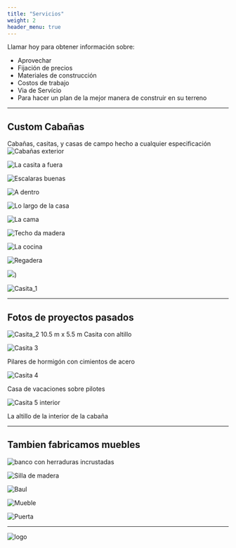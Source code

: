 ```yaml
---
title: "Servicios"
weight: 2
header_menu: true
---
```


Llamar hoy para obtener información sobre:

- Aprovechar
- Fijación de precios
- Materiales de construcción
- Costos de trabajo
- Via de Servício
- Para hacer un plan de la mejor manera de construir en su terreno

---

## Custom Cabañas

Cabañas, casitas, y casas de campo hecho a cualquier especificación
![Cabañas exterior](images/cottages_outside.jpeg)

![La casita a fuera](images/cottage_1_exterior.jpeg)

![Escalaras buenas](images/cottage_1_stairs.jpeg)

![A dentro](images/cottage_1_interior.jpeg)

![Lo largo de la casa](images/cottage_length.jpeg)

![La cama](images/cottage_bed.jpeg)

![Techo da madera](images/cottage_ceiling.jpeg)

![La cocina](images/cottage_kitchen.jpeg)

![Regadera](images/cottage_shower.jpeg)

![](images/cottage_2_exterior.jpeg))

![Casita_1](images/house_1.jpeg)

---

## Fotos de proyectos pasados

![Casita_2](images/house_2.jpeg)
10.5 m x 5.5 m Casita con altillo

![Casita 3](images/house_4.jpeg)

Pilares de hormigón con cimientos de acero

![Casita 4](../images/house_5.jpeg)

Casa de vacaciones sobre pilotes

![Casita 5 interior](../images/house_Loft.jpeg)

La altillo de la interior de la cabaña

---

## Tambien fabricamos muebles

![banco con herraduras incrustadas](../images/horseshoeBench.jpeg)

![Silla de madera](../images/house_chair.jpeg)

![Baul](../images/chest_2.jpeg)

![Mueble](../images/house_Table.jpeg)

![Puerta](../images/house_door.jpeg)

---

<!-- Want to learn more about my services?

Check out [this page](services) I created. It carries a lot more details... -->

![logo](../images/faviconBlack-200x200.png)

